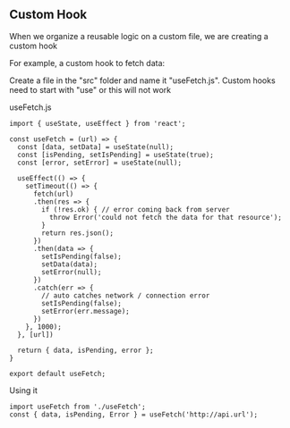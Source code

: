 ## Custom Hook

When we organize a reusable logic on a custom file, we are creating a custom hook

For example, a custom hook to fetch data:

Create a file in the "src" folder and name it "useFetch.js". Custom hooks need to start with "use" or this will not work

useFetch.js
```
import { useState, useEffect } from 'react';

const useFetch = (url) => {
  const [data, setData] = useState(null);
  const [isPending, setIsPending] = useState(true);
  const [error, setError] = useState(null);

  useEffect(() => {
    setTimeout(() => {
      fetch(url)
      .then(res => {
        if (!res.ok) { // error coming back from server
          throw Error('could not fetch the data for that resource');
        } 
        return res.json();
      })
      .then(data => {
        setIsPending(false);
        setData(data);
        setError(null);
      })
      .catch(err => {
        // auto catches network / connection error
        setIsPending(false);
        setError(err.message);
      })
    }, 1000);
  }, [url])

  return { data, isPending, error };
}
 
export default useFetch;
```


Using it
```
import useFetch from './useFetch';
const { data, isPending, Error } = useFetch('http://api.url');
```